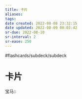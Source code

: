 ```yaml
---
title: 卡片
aliases: 
tags: 
date created: 2022-08-08 23:32:15
date updated: 2022-08-09 00:03:42
sr-due: 2022-08-10
sr-interval: 2
sr-ease: 250
---
```

#flashcards/subdeck/subdeck

# 卡片

宝马:: 
